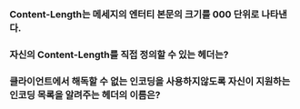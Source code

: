### Content-Length는 메세지의 엔터티 본문의 크기를 000 단위로 나타낸다.

### 자신의 Content-Length를 직접 정의할 수 있는 헤더는?

### 클라이언트에서 해독할 수 없는 인코딩을 사용하지않도록 자신이 지원하는 인코딩 목록을 알려주는 헤더의 이름은?
